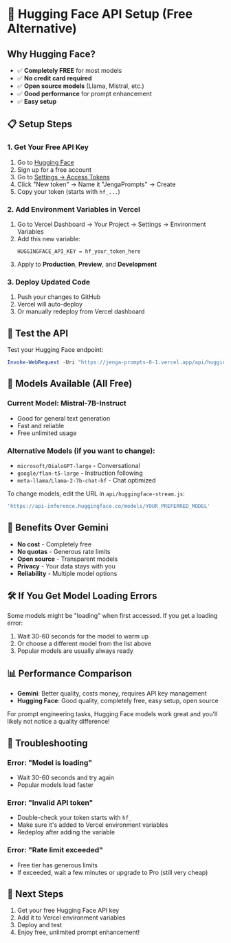 # 🤗 Hugging Face API Setup (Free Alternative)

## Why Hugging Face?
- ✅ **Completely FREE** for most models
- ✅ **No credit card required**
- ✅ **Open source models** (Llama, Mistral, etc.)
- ✅ **Good performance** for prompt enhancement
- ✅ **Easy setup**

## 📋 Setup Steps

### 1. Get Your Free API Key
1. Go to [Hugging Face](https://huggingface.co/)
2. Sign up for a free account
3. Go to [Settings → Access Tokens](https://huggingface.co/settings/tokens)
4. Click "New token" → Name it "JengaPrompts" → Create
5. Copy your token (starts with `hf_...`)

### 2. Add Environment Variables in Vercel
1. Go to Vercel Dashboard → Your Project → Settings → Environment Variables
2. Add this new variable:
   ```
   HUGGINGFACE_API_KEY = hf_your_token_here
   ```
3. Apply to **Production**, **Preview**, and **Development**

### 3. Deploy Updated Code
1. Push your changes to GitHub
2. Vercel will auto-deploy
3. Or manually redeploy from Vercel dashboard

## 🧪 Test the API

Test your Hugging Face endpoint:
```powershell
Invoke-WebRequest -Uri "https://jenga-prompts-0-1.vercel.app/api/huggingface-stream" -Method Post -Headers @{"Content-Type"="application/json"} -Body '{"userPrompt":"Create a beautiful sunset image","mode":"Image","options":{"contentTone":"Peaceful"}}' -UseBasicParsing
```

## 🔄 Models Available (All Free)

### **Current Model: Mistral-7B-Instruct**
- Good for general text generation
- Fast and reliable
- Free unlimited usage

### **Alternative Models** (if you want to change):
- `microsoft/DialoGPT-large` - Conversational
- `google/flan-t5-large` - Instruction following
- `meta-llama/Llama-2-7b-chat-hf` - Chat optimized

To change models, edit the URL in `api/huggingface-stream.js`:
```javascript
'https://api-inference.huggingface.co/models/YOUR_PREFERRED_MODEL'
```

## 🚀 Benefits Over Gemini
- **No cost** - Completely free
- **No quotas** - Generous rate limits
- **Open source** - Transparent models
- **Privacy** - Your data stays with you
- **Reliability** - Multiple model options

## 🛠️ If You Get Model Loading Errors
Some models might be "loading" when first accessed. If you get a loading error:
1. Wait 30-60 seconds for the model to warm up
2. Or choose a different model from the list above
3. Popular models are usually always ready

## 📊 Performance Comparison
- **Gemini**: Better quality, costs money, requires API key management
- **Hugging Face**: Good quality, completely free, easy setup, open source

For prompt engineering tasks, Hugging Face models work great and you'll likely not notice a quality difference!

## 🔧 Troubleshooting

### Error: "Model is loading"
- Wait 30-60 seconds and try again
- Popular models load faster

### Error: "Invalid API token"
- Double-check your token starts with `hf_`
- Make sure it's added to Vercel environment variables
- Redeploy after adding the variable

### Error: "Rate limit exceeded"
- Free tier has generous limits
- If exceeded, wait a few minutes or upgrade to Pro (still very cheap)

## 🎯 Next Steps
1. Get your free Hugging Face API key
2. Add it to Vercel environment variables
3. Deploy and test
4. Enjoy free, unlimited prompt enhancement!
